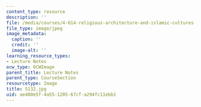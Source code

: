 ```yaml
---
content_type: resource
description: ''
file: /media/courses/4-614-religious-architecture-and-islamic-cultures-fall-2002/ae400e5f4a55120567cfa294fc11ebb1_5132.jpg
file_type: image/jpeg
image_metadata:
  caption: ''
  credit: ''
  image-alt: ''
learning_resource_types:
- Lecture Notes
ocw_type: OCWImage
parent_title: Lecture Notes
parent_type: CourseSection
resourcetype: Image
title: 5132.jpg
uid: ae400e5f-4a55-1205-67cf-a294fc11ebb1
---
```

